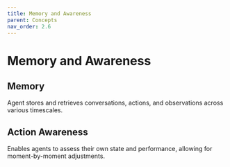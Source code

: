 ```yaml
---
title: Memory and Awareness
parent: Concepts
nav_order: 2.6
---
```


# Memory and Awareness

## Memory
Agent stores and retrieves conversations, actions, and observations across various timescales.

## Action Awareness
Enables agents to assess their own state and performance, allowing for moment-by-moment adjustments.